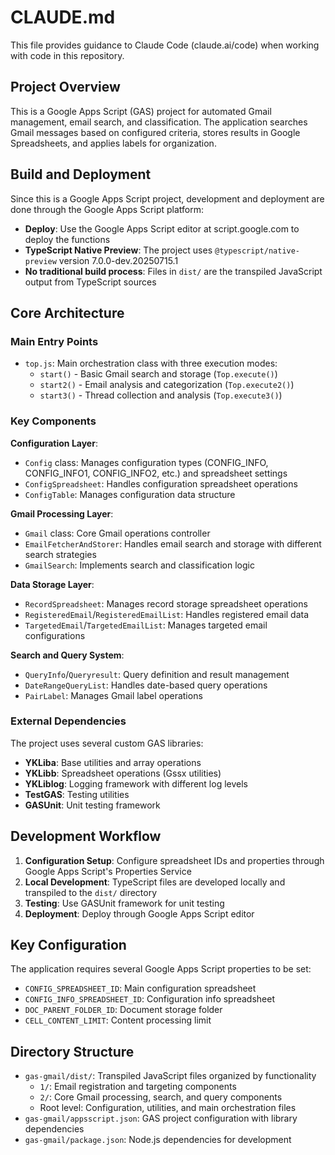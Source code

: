 # CLAUDE.md

This file provides guidance to Claude Code (claude.ai/code) when working with code in this repository.

## Project Overview

This is a Google Apps Script (GAS) project for automated Gmail management, email search, and classification. The application searches Gmail messages based on configured criteria, stores results in Google Spreadsheets, and applies labels for organization.

## Build and Deployment

Since this is a Google Apps Script project, development and deployment are done through the Google Apps Script platform:

- **Deploy**: Use the Google Apps Script editor at script.google.com to deploy the functions
- **TypeScript Native Preview**: The project uses `@typescript/native-preview` version 7.0.0-dev.20250715.1
- **No traditional build process**: Files in `dist/` are the transpiled JavaScript output from TypeScript sources

## Core Architecture

### Main Entry Points
- `top.js`: Main orchestration class with three execution modes:
  - `start()` - Basic Gmail search and storage (`Top.execute()`)
  - `start2()` - Email analysis and categorization (`Top.execute2()`) 
  - `start3()` - Thread collection and analysis (`Top.execute3()`)

### Key Components

**Configuration Layer**:
- `Config` class: Manages configuration types (CONFIG_INFO, CONFIG_INFO1, CONFIG_INFO2, etc.) and spreadsheet settings
- `ConfigSpreadsheet`: Handles configuration spreadsheet operations
- `ConfigTable`: Manages configuration data structure

**Gmail Processing Layer**:
- `Gmail` class: Core Gmail operations controller
- `EmailFetcherAndStorer`: Handles email search and storage with different search strategies
- `GmailSearch`: Implements search and classification logic

**Data Storage Layer**:
- `RecordSpreadsheet`: Manages record storage spreadsheet operations
- `RegisteredEmail`/`RegisteredEmailList`: Handles registered email data
- `TargetedEmail`/`TargetedEmailList`: Manages targeted email configurations

**Search and Query System**:
- `QueryInfo`/`Queryresult`: Query definition and result management
- `DateRangeQueryList`: Handles date-based query operations
- `PairLabel`: Manages Gmail label operations

### External Dependencies

The project uses several custom GAS libraries:
- **YKLiba**: Base utilities and array operations
- **YKLibb**: Spreadsheet operations (Gssx utilities)  
- **YKLiblog**: Logging framework with different log levels
- **TestGAS**: Testing utilities
- **GASUnit**: Unit testing framework

## Development Workflow

1. **Configuration Setup**: Configure spreadsheet IDs and properties through Google Apps Script's Properties Service
2. **Local Development**: TypeScript files are developed locally and transpiled to the `dist/` directory
3. **Testing**: Use GASUnit framework for unit testing
4. **Deployment**: Deploy through Google Apps Script editor

## Key Configuration

The application requires several Google Apps Script properties to be set:
- `CONFIG_SPREADSHEET_ID`: Main configuration spreadsheet
- `CONFIG_INFO_SPREADSHEET_ID`: Configuration info spreadsheet  
- `DOC_PARENT_FOLDER_ID`: Document storage folder
- `CELL_CONTENT_LIMIT`: Content processing limit

## Directory Structure

- `gas-gmail/dist/`: Transpiled JavaScript files organized by functionality
  - `1/`: Email registration and targeting components
  - `2/`: Core Gmail processing, search, and query components
  - Root level: Configuration, utilities, and main orchestration files
- `gas-gmail/appsscript.json`: GAS project configuration with library dependencies
- `gas-gmail/package.json`: Node.js dependencies for development